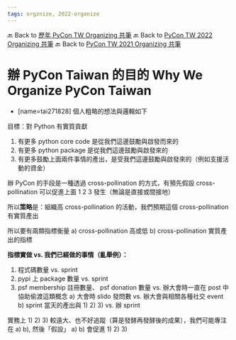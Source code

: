 ```yaml
---
tags: orgznize, 2022-organize
---
```


🔙 Back to [歷年 PyCon TW Organizing 共筆](/ryPr7SFyP/%2FHM5mHCFKQCu7-W5ea8ITcw%3Fview)
🔙 Back to [PyCon TW 2022 Organizing 共筆](/F4qRbwIsQXWH5B6cZ6Pzyw)
🔙 Back to [PyCon TW 2021 Organizing 共筆](/Wb9vQrfJQk-5tPoPR23hwA)

# 辦 PyCon Taiwan 的目的 Why We Organize PyCon Taiwan

- [name=tai271828] 個人粗略的想法與邏輯如下

目標：對 Python 有實質貢獻
1) 有更多 python core code 是從我們這邊鼓勵與啟發而來的
2) 有更多 python package 是從我們這邊鼓勵與啟發來的
3) 有更多鼓勵上面兩件事情的產出，是受我們這邊鼓勵與啟發來的（例如支援活動的資金）

辦 PyCon 的手段是一種透過 cross-pollination 的方式，有預先假設 cross-pollination  可以促進上面 1 2 3 發生（無論是直接或間接地）


所以**策略**是：組織高 cross-pollination 的活動，我們預期這個 cross-pollination 有實質產出

所以要有兩類指標衡量
a) cross-pollination 高或低
b) cross-pollination 實質產出的指標

**指標實做 vs. 我們已經做的事情（亂舉例）：**
1) 程式碼數量 vs. sprint
2) pypi 上 package 數量 vs. sprint
3) psf membership 註冊數量、 psf donation 數量 vs. 辦大會時一直在 post 中協助偷渡這類概念
a) 大會時 slido 發問數 vs. 辦大會與相關各種社交 event
b) sprint 當天的產出與 1) 2) 3) vs.  辦 sprint


實務上 1) 2) 3) 較遠大、也不好追蹤（算是發酵再發酵後的成果），我們可能專注在 a) b), 然後「假設」 a) b) 會促進 1) 2) 3)